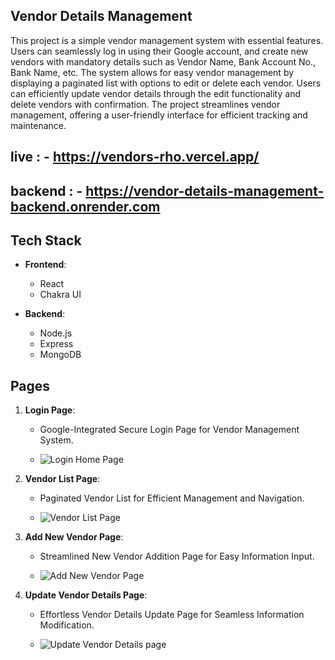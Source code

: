 ## Vendor Details Management 

This project is a simple vendor management system with essential features. Users can seamlessly log in using their Google account, and create new vendors with mandatory details such as Vendor Name, Bank Account No., Bank Name, etc. The system allows for easy vendor management by displaying a paginated list with options to edit or delete each vendor. Users can efficiently update vendor details through the edit functionality and delete vendors with confirmation. The project streamlines vendor management, offering a user-friendly interface for efficient tracking and maintenance.

## live : - https://vendors-rho.vercel.app/

## backend : - https://vendor-details-management-backend.onrender.com


## Tech Stack

- **Frontend**:
  - React
  - Chakra UI

- **Backend**:
  - Node.js
  - Express
  - MongoDB

## Pages

1. **Login Page**:
   -  Google-Integrated Secure Login Page for Vendor Management System.

   - ![Login Home Page](https://github.com/Rinkesh375/js-tigers-assignment/assets/107518782/8251d1ff-7003-4456-81a3-b7bfb20d8f4d)



2. **Vendor List Page**:
 
   - Paginated Vendor List for Efficient Management and Navigation.

   - ![Vendor List Page](https://github.com/Rinkesh375/js-tigers-assignment/assets/107518782/0dd86faa-8f65-477b-ac51-53a11e988340)


3. **Add New Vendor  Page**:
   - Streamlined New Vendor Addition Page for Easy Information Input.

   - ![Add New Vendor Page](https://github.com/Rinkesh375/js-tigers-assignment/assets/107518782/d1e49efd-ac5b-4559-a17a-c25be44657ee)

4. **Update Vendor Details Page**:
   - Effortless Vendor Details Update Page for Seamless Information Modification.

   - ![Update Vendor Details page](https://github.com/Rinkesh375/js-tigers-assignment/assets/107518782/09f277f1-e68a-42c2-8123-d72056ffca8a)
